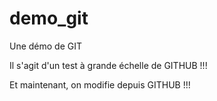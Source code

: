 # demo_git
Une démo de GIT

Il s'agit d'un test à grande échelle de GITHUB !!!

Et maintenant, on modifie depuis GITHUB !!!
